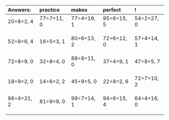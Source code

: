| Answers: | practice | makes | perfect | ! |
| :--- | :--- | :--- | :--- | :--- |
| 20÷8=2, 4 | 77÷7=11, 0 | 77÷4=19, 1 | 95÷6=15, 5 | 54÷2=27, 0 | 
|   |   |   |   |   | 
|   |   |   |   |   | 
|   |   |   |   |   | 
| 52÷8=6, 4 | 16÷5=3, 1 | 80÷6=13, 2 | 72÷6=12, 0 | 57÷4=14, 1 | 
|   |   |   |   |   | 
|   |   |   |   |   | 
|   |   |   |   |   | 
| 72÷8=9, 0 | 32÷8=4, 0 | 88÷8=11, 0 | 37÷4=9, 1 | 47÷8=5, 7 | 
|   |   |   |   |   | 
|   |   |   |   |   | 
|   |   |   |   |   | 
| 18÷9=2, 0 | 14÷6=2, 2 | 45÷9=5, 0 | 22÷8=2, 6 | 72÷7=10, 2 | 
|   |   |   |   |   | 
|   |   |   |   |   | 
|   |   |   |   |   | 
| 86÷4=21, 2 | 81÷9=9, 0 | 99÷7=14, 1 | 94÷6=15, 4 | 64÷4=16, 0 | 
|   |   |   |   |   | 
|   |   |   |   |   | 
|   |   |   |   |   | 
